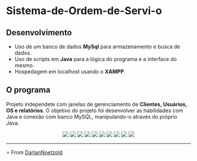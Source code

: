 # Sistema-de-Ordem-de-Servi-o
## Desenvolvimento
* Uso de um banco de dados **MySql** para armazenamento e busca de dados.
* Uso de scripts em **Java** para a lógica do programa e a interface do mesmo.
* Hospedagem em localhost usando o **XAMPP**.
## O programa
Projeto independete com janelas de gerenciamento de **Clientes, Usuários, OS e relatórios**. O objetivo do projeto foi desenvolver as habilidades com Java e conexão com banco MySQL, manipulando-o através do próprio Java.

<p align="center"> <img src="https://github.com/DarlanNoetzold/Sistema-de-Ordem-de-Servi-o/blob/master/SistemaOS.jpg" /> <img src="https://github.com/DarlanNoetzold/Sistema-de-Ordem-de-Servi-o/blob/master/SistemaOS2.jpg" /> <img src="https://github.com/DarlanNoetzold/Sistema-de-Ordem-de-Servi-o/blob/master/SistemaOS3.jpg" /> <img src="https://github.com/DarlanNoetzold/Sistema-de-Ordem-de-Servi-o/blob/master/SistemaOS4.jpg" /> <img src="https://github.com/DarlanNoetzold/Sistema-de-Ordem-de-Servi-o/blob/master/SistemaOS5.jpg" /> <img src="https://github.com/DarlanNoetzold/Sistema-de-Ordem-de-Servi-o/blob/master/SistemaOS6.jpg" /> <img src="https://github.com/DarlanNoetzold/Sistema-de-Ordem-de-Servi-o/blob/master/SistemaOS7.jpg" /> <img src="https://github.com/DarlanNoetzold/Sistema-de-Ordem-de-Servi-o/blob/master/SistemaOS8.jpg" /> <img src="https://github.com/DarlanNoetzold/Sistema-de-Ordem-de-Servi-o/blob/master/SistemaOS.jpg9" /> <img src="https://github.com/DarlanNoetzold/Sistema-de-Ordem-de-Servi-o/blob/master/SistemaOS10.jpg" />
  
  ---
  
 ⭐️ From [DarlanNoetzold](https://github.com/DarlanNoetzold)
